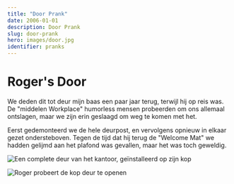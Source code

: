 ```yaml
---
title: "Door Prank"
date: 2006-01-01
description: Door Prank
slug: door-prank
hero: images/door.jpg
identifier: pranks
---
```


# Roger's Door

We deden dit tot deur mijn baas een paar jaar terug, terwijl hij op reis was. De "middelen Workplace" humorless mensen probeerden om ons allemaal ontslagen, maar we zijn erin geslaagd om weg te komen met het.

Eerst gedemonteerd we de hele deurpost, en vervolgens opnieuw in elkaar gezet ondersteboven. Tegen de tijd dat hij terug de "Welcome Mat" we hadden gelijmd aan het plafond was gevallen, maar het was toch geweldig.

![Een complete deur van het kantoor, geïnstalleerd op zijn kop](/posts/pranks/images/Door-1.jpg)

![Roger probeert de kop deur te openen](/posts/pranks/images/Door-2.jpg)


